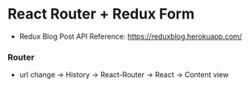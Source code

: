 # React Router +  Redux Form

- Redux Blog Post API Reference: https://reduxblog.herokuapp.com/

### Router
- url change -> History -> React-Router -> React -> Content view